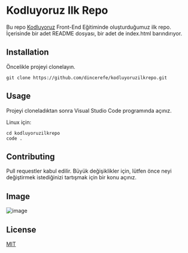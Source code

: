 # Kodluyoruz Ilk Repo

Bu repo [Kodluyoruz](URL1) Front-End Eğitiminde oluşturduğumuz ilk repo. İçerisinde bir adet README dosyası, bir adet de index.html barındırıyor.

## Installation

Öncelikle projeyi clonelayın.

```git clone https://github.com/dincerefe/kodluyoruzilkrepo.git```

## Usage

Projeyi cloneladıktan sonra Visual Studio Code programında açınız.

Linux için:
```
cd kodluyoruzilkrepo
code .
```

## Contributing

Pull requestler kabul edilir. Büyük değişiklikler için, lütfen önce neyi değiştirmek istediğinizi tartışmak için bir konu açınız.

## Image

![image](markdown.png)

## License

[MIT](URL2)


[URL1]: <https://www.kodluyoruz.org/>
[URL2]: <https://choosealicense.com/licenses/mit/>
